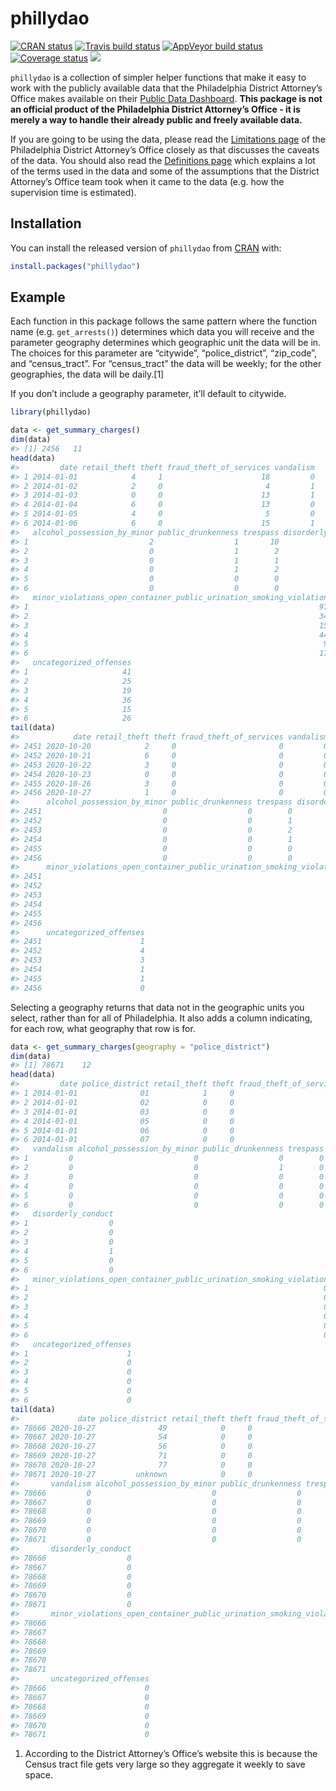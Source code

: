 
<!-- README.md is generated from README.Rmd. Please edit that file -->

# phillydao

<!-- badges: start -->

[![CRAN
status](https://www.r-pkg.org/badges/version/phillydao)](https://CRAN.R-project.org/package=phillydao)
[![Travis build
status](https://travis-ci.com/jacobkap/phillydao.svg?branch=main)](https://travis-ci.com/jacobkap/phillydao)
[![AppVeyor build
status](https://ci.appveyor.com/api/projects/status/github/jacobkap/phillydao?branch=main&svg=true)](https://ci.appveyor.com/project/jacobkap/phillydao)
[![Coverage
status](https://codecov.io/gh/jacobkap/phillydao/branch/main/graph/badge.svg)](https://codecov.io/github/jacobkap/phillydao?branch=main)
[![](http://cranlogs.r-pkg.org/badges/grand-total/phillydao?color=blue)](https://cran.r-project.org/package=phillydao)
<!-- badges: end -->

`phillydao` is a collection of simpler helper functions that make it
easy to work with the publicly available data that the Philadelphia
District Attorney’s Office makes available on their [Public Data
Dashboard](https://data.philadao.com/download.html). **This package is
not an official product of the Philadelphia District Attorney’s Office -
it is merely a way to handle their already public and freely available
data.**

If you are going to be using the data, please read the [Limitations
page](https://data.philadao.com/limitations.html) of the Philadelphia
District Attorney’s Office closely as that discusses the caveats of the
data. You should also read the [Definitions
page](https://data.philadao.com/definitions.html) which explains a lot
of the terms used in the data and some of the assumptions that the
District Attorney’s Office team took when it came to the data (e.g. how
the supervision time is estimated).

## Installation

You can install the released version of `phillydao` from
[CRAN](https://CRAN.R-project.org) with:

``` r
install.packages("phillydao")
```

## Example

Each function in this package follows the same pattern where the
function name (e.g. `get_arrests()`) determines which data you will
receive and the parameter geography determines which geographic unit the
data will be in. The choices for this parameter are “citywide”,
“police\_district”, “zip\_code”, and “census\_tract”. For
“census\_tract” the data will be weekly; for the other geographies,
the data will be daily.\[1\]

If you don’t include a geography parameter, it’ll default to citywide.

``` r
library(phillydao)

data <- get_summary_charges()
dim(data)
#> [1] 2456   11
head(data)
#>         date retail_theft theft fraud_theft_of_services vandalism
#> 1 2014-01-01            4     1                      18         0
#> 2 2014-01-02            2     0                       4         1
#> 3 2014-01-03            0     0                      13         1
#> 4 2014-01-04            6     0                      13         0
#> 5 2014-01-05            4     0                       5         0
#> 6 2014-01-06            6     0                      15         1
#>   alcohol_possession_by_minor public_drunkenness trespass disorderly_conduct
#> 1                           2                  1       10                  6
#> 2                           0                  1        2                 13
#> 3                           0                  1        1                  4
#> 4                           0                  1        2                  0
#> 5                           0                  0        0                  4
#> 6                           0                  0        0                  5
#>   minor_violations_open_container_public_urination_smoking_violation
#> 1                                                                 97
#> 2                                                                 34
#> 3                                                                 15
#> 4                                                                 44
#> 5                                                                  9
#> 6                                                                 17
#>   uncategorized_offenses
#> 1                     41
#> 2                     25
#> 3                     19
#> 4                     36
#> 5                     15
#> 6                     26
tail(data)
#>            date retail_theft theft fraud_theft_of_services vandalism
#> 2451 2020-10-20            2     0                       0         0
#> 2452 2020-10-21            6     0                       0         0
#> 2453 2020-10-22            3     0                       0         0
#> 2454 2020-10-23            0     0                       0         0
#> 2455 2020-10-26            3     0                       0         0
#> 2456 2020-10-27            1     0                       0         0
#>      alcohol_possession_by_minor public_drunkenness trespass disorderly_conduct
#> 2451                           0                  0        0                  0
#> 2452                           0                  0        1                  0
#> 2453                           0                  0        2                  0
#> 2454                           0                  0        1                  0
#> 2455                           0                  0        0                  0
#> 2456                           0                  0        0                  1
#>      minor_violations_open_container_public_urination_smoking_violation
#> 2451                                                                  0
#> 2452                                                                  0
#> 2453                                                                  0
#> 2454                                                                  0
#> 2455                                                                  0
#> 2456                                                                  0
#>      uncategorized_offenses
#> 2451                      1
#> 2452                      4
#> 2453                      3
#> 2454                      1
#> 2455                      1
#> 2456                      0
```

Selecting a geography returns that data not in the geographic units you
select, rather than for all of Philadelphia. It also adds a column
indicating, for each row, what geography that row is for.

``` r
data <- get_summary_charges(geography = "police_district")
dim(data)
#> [1] 78671    12
head(data)
#>         date police_district retail_theft theft fraud_theft_of_services
#> 1 2014-01-01              01            1     0                       0
#> 2 2014-01-01              02            0     0                       0
#> 3 2014-01-01              03            0     0                       0
#> 4 2014-01-01              05            0     0                       0
#> 5 2014-01-01              06            0     0                       0
#> 6 2014-01-01              07            0     0                       0
#>   vandalism alcohol_possession_by_minor public_drunkenness trespass
#> 1         0                           0                  0        0
#> 2         0                           0                  1        0
#> 3         0                           0                  0        0
#> 4         0                           0                  0        0
#> 5         0                           0                  0        0
#> 6         0                           0                  0        0
#>   disorderly_conduct
#> 1                  0
#> 2                  0
#> 3                  0
#> 4                  1
#> 5                  0
#> 6                  0
#>   minor_violations_open_container_public_urination_smoking_violation
#> 1                                                                  0
#> 2                                                                  0
#> 3                                                                  0
#> 4                                                                  0
#> 5                                                                  0
#> 6                                                                  0
#>   uncategorized_offenses
#> 1                      1
#> 2                      0
#> 3                      0
#> 4                      0
#> 5                      0
#> 6                      0
tail(data)
#>             date police_district retail_theft theft fraud_theft_of_services
#> 78666 2020-10-27              49            0     0                       0
#> 78667 2020-10-27              54            0     0                       0
#> 78668 2020-10-27              56            0     0                       0
#> 78669 2020-10-27              71            0     0                       0
#> 78670 2020-10-27              77            0     0                       0
#> 78671 2020-10-27         unknown            0     0                       0
#>       vandalism alcohol_possession_by_minor public_drunkenness trespass
#> 78666         0                           0                  0        0
#> 78667         0                           0                  0        0
#> 78668         0                           0                  0        0
#> 78669         0                           0                  0        0
#> 78670         0                           0                  0        0
#> 78671         0                           0                  0        0
#>       disorderly_conduct
#> 78666                  0
#> 78667                  0
#> 78668                  0
#> 78669                  0
#> 78670                  0
#> 78671                  0
#>       minor_violations_open_container_public_urination_smoking_violation
#> 78666                                                                  0
#> 78667                                                                  0
#> 78668                                                                  0
#> 78669                                                                  0
#> 78670                                                                  0
#> 78671                                                                  0
#>       uncategorized_offenses
#> 78666                      0
#> 78667                      0
#> 78668                      0
#> 78669                      0
#> 78670                      0
#> 78671                      0
```

1.  According to the District Attorney’s Office’s website this is
    because the Census tract file gets very large so they aggregate it
    weekly to save space.
